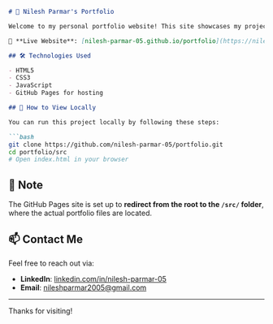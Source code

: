```markdown
# 💼 Nilesh Parmar's Portfolio

Welcome to my personal portfolio website! This site showcases my projects, skills, and background in Computer Engineering.

🔗 **Live Website**: [nilesh-parmar-05.github.io/portfolio](https://nilesh-parmar-05.github.io/portfolio/)

## 🛠️ Technologies Used

- HTML5
- CSS3
- JavaScript
- GitHub Pages for hosting

## 🚀 How to View Locally

You can run this project locally by following these steps:

```bash
git clone https://github.com/nilesh-parmar-05/portfolio.git
cd portfolio/src
# Open index.html in your browser
```

## 📌 Note

The GitHub Pages site is set up to **redirect from the root to the `/src/` folder**, where the actual portfolio files are located.

## 📫 Contact Me

Feel free to reach out via:

- **LinkedIn**: [linkedin.com/in/nilesh-parmar-05](https://linkedin.com/in/nilesh-parmar-05)
- **Email**: nileshparmar2005@gmail.com

---

Thanks for visiting!
```
